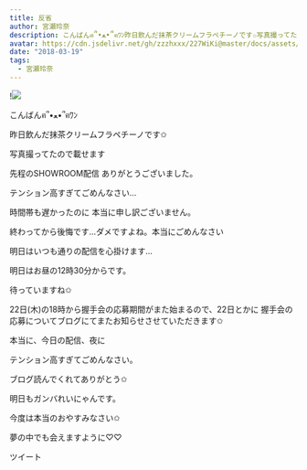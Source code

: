 ```yaml
---
title: 反省
author: 宮瀬玲奈
description: こんばんฅ՞•ﻌ•՞ฅﾜﾝ昨日飲んだ抹茶クリームフラペチーノです✩写真撮ってたので載せます先程のSHOWROOM配信ありがとうございました。テンション高...
avatar: https://cdn.jsdelivr.net/gh/zzzhxxx/227WiKi@master/docs/assets/photo/avatar/reina.jpg
date: "2018-03-19"
tags:
  - 宮瀬玲奈
---
```


!![](https://cdn.jsdelivr.net/gh/zzzhxxx/227WiKi-image@master/blog-image/reina-2018-03-19_1.jpg)






こんばんฅ՞•ﻌ•՞ฅﾜﾝ








昨日飲んだ抹茶クリームフラペチーノです✩

写真撮ってたので載せます











先程のSHOWROOM配信
ありがとうございました。



テンション高すぎてごめんなさい...



時間帯も遅かったのに
本当に申し訳ございません。



終わってから後悔です...ダメですよね。本当にごめんなさい











明日はいつも通りの配信を心掛けます…






明日はお昼の12時30分からです。


待っていますね✩








22日(木)の18時から握手会の応募期間がまた始まるので、22日とかに
握手会の応募についてブログにてまたお知らせさせていただきます✩









本当に、今日の配信、夜に

テンション高すぎてごめんなさい。










ブログ読んでくれてありがとう✩


明日もガンバれいにゃんです。







今度は本当のおやすみなさい✩


夢の中でも会えますように♡♡


ツイート



